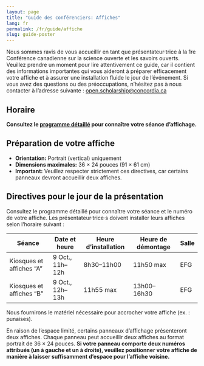 ```yaml
---
layout: page
title: "Guide des conférenciers: Affiches"
lang: fr
permalink: /fr/guide/affiche
slug: guide-poster
---
```

Nous sommes ravis de vous accueillir en tant que présentateur·trice à la 1re Conférence canadienne sur la science ouverte et les savoirs ouverts. Veuillez prendre un moment pour lire attentivement ce guide, car il contient des informations importantes qui vous aideront à préparer efficacement votre affiche et à assurer une installation fluide le jour de l’événement. Si vous avez des questions ou des préoccupations, n’hésitez pas à nous contacter à l’adresse suivante : <open.scholarship@concordia.ca>

## Horaire

**Consultez le [programme détaillé](/assets/files/detailed_program_sep17.pdf) pour connaître votre séance d’affichage.**

## Préparation de votre affiche

- **Orientation:** Portrait (vertical) uniquement
- **Dimensions maximales:** 36 × 24 pouces (91 × 61 cm)
- **Important:** Veuillez respecter strictement ces directives, car certains panneaux devront accueillir deux affiches.

## Directives pour le jour de la présentation

Consultez le programme détaillé pour connaître votre séance et le numéro de votre affiche. Les présentateur·trice·s doivent installer leurs affiches selon l’horaire suivant :

| Séance               | Date et heure                  | Heure d’installation          | Heure de démontage      | Salle |
|------------------------|------------------------------|----------------|----------------|------|
| Kiosques et affiches “A”   | 9 Oct., 11h–12h | 8h30–11h00    | 11h50 max    | EFG  |
| Kiosques et affiches “B”   | 9 Oct., 12h–13h | 11h55 max    | 13h00–16h30    | EFG  |

Nous fournirons le matériel nécessaire pour accrocher votre affiche (ex. : punaises).

En raison de l’espace limité, certains panneaux d’affichage présenteront deux affiches. Chaque panneau peut accueillir deux affiches au format portrait de 36 × 24 pouces. **Si votre panneau comporte deux numéros attribués (un à gauche et un à droite), veuillez positionner votre affiche de manière à laisser suffisamment d’espace pour l’affiche voisine.**
